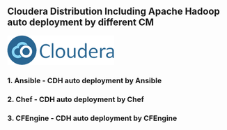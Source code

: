 ## Cloudera Distribution Including Apache Hadoop auto deployment by different CM

<img src="imgs/cloudera-logo-01.png"/>

### 1. Ansible - CDH auto deployment by Ansible

### 2. Chef - CDH auto deployment by Chef

### 3. CFEngine - CDH auto deployment by CFEngine
